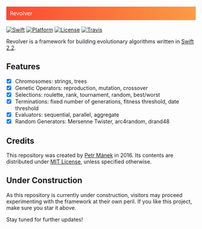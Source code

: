 ![image](Resources/header.png)

[![Swift][swift-badge]][swift-url]
[![Platform][platform-badge]][platform-url]
[![License][mit-badge]][mit-url]
[![Travis][travis-badge]][travis-url]

Revolver is a framework for building evolutionary algorithms written in [Swift 2.2][swift-url].

## Features

- [x] Chromosomes: strings, trees
- [x] Genetic Operators: reproduction, mutation, crossover
- [x] Selections: roulette, rank, tournament, random, best/worst
- [x] Terminations: fixed number of generations, fitness threshold, date threshold
- [x] Evaluators: sequential, parallel, aggregate
- [x] Random Generators: Mersenne Twister, arc4random, drand48

## Credits
This repository was created by [Petr Mánek][petrmanek-url] in 2016. Its contents are distributed under [MIT License][mit-url], unless specified otherwise.


## Under Construction
As this repository is currently under construction, visitors may proceed experimenting with the framework at their own peril. If you like this project, make sure you star it above.

Stay tuned for further updates!


[swift-badge]: https://img.shields.io/badge/Swift-2.2-orange.svg?style=flat
[swift-url]: https://swift.org
[platform-badge]: https://img.shields.io/badge/Platforms-OS%20X%20--%20Linux-lightgray.svg?style=flat
[platform-url]: https://swift.org
[mit-badge]: https://img.shields.io/badge/License-MIT-blue.svg?style=flat
[mit-url]: https://tldrlegal.com/license/mit-license
[travis-badge]: https://travis-ci.org/petrmanek/Revolver.svg?branch=master
[travis-url]: https://travis-ci.org/petrmanek/Revolver

[petrmanek-url]: https://github.com/petrmanek